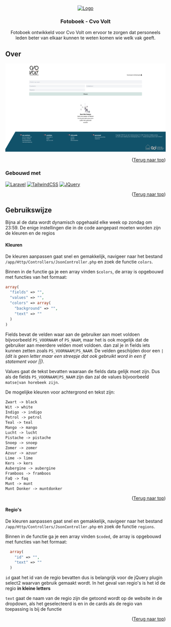 <a name="readme-top"></a>

<!-- PROJECT LOGO -->
<br />
<div align="center">
  <a href="https://cvovolt.be">
    <img src="https://www.cvovolt.be/img/logos/cvovolt.png" alt="Logo" width="80" height="80">
  </a>

<h3 align="center">Fotoboek - Cvo Volt</h3>

  <p align="center">
    Fotoboek ontwikkeld voor Cvo Volt om ervoor te zorgen dat personeels leden beter van elkaar kunnen te weten komen wie welk vak geeft.
  </p>
</div>

<!-- ABOUT THE PROJECT -->

## Over

[![Fotoboek Screen Shot][fotoboek-screenshot]](https//cvovolt.be)

<p align="right">(<a href="#readme-top">Terug naar top</a>)</p>

### Gebouwd met

[![Laravel][laravel.com]][laravel-url]
[![TailwindCSS][tailwindcss.com]][tailwindcss-url]
[![JQuery][jquery.com]][jquery-url]

<p align="right">(<a href="#readme-top">Terug naar top</a>)</p>

<!-- USAGE EXAMPLES -->

## Gebruikswijze

Bijna al de data wordt dynamisch opgehaald elke week op zondag om 23:59. De enige instellingen die in de code aangepast moeten worden zijn de kleuren en de regios

#### Kleuren

De kleuren aanpassen gaat snel en gemakkelijk, navigeer naar het bestand `/app/Http/Controllers/JsonController.php` en zoek de functie `colors`.

Binnen in de functie ga je een array vinden `$colors`, de array is opgebouwd met functies van het formaat:

```php
array(
  "fields" => "",
  "values" => "",
  "colors" => array(
    "background" => "",
    "text" => ""
  )
)
```

Fields bevat de velden waar aan de gebruiker aan moet voldoen bijvoorbeeld `PS_VOORNAAM` of `PS_NAAM`, maar het is ook mogelijk dat de gebruiker aan meerdere velden moet voldoen. dan zal je in fields iets kunnen zetten zoals `PS_VOORNAAM|PS_NAAM`. De velden geschijden door een `|` _(dit is geen letter maar een streepje dat ook gebruikt word in een if statement voor ||)_.

Values gaat de tekst bevatten waaraan de fields data gelijk moet zijn. Dus als de fields `PS_VOORNAAM|PS_NAAM` zijn dan zal de values bijvoorbeeld `matse|van horebeek zijn`.

De mogelijke kleuren voor achtergrond en tekst zijn:

```
Zwart -> black
Wit -> white
Indigo -> indigo
Petrol -> petrol
Teal -> teal
Mango -> mango
Lucht -> lucht
Pistache -> pistache
Snoep -> snoep
Zomer -> zomer
Azuur -> azuur
Lime -> lime
Kers -> kers
Aubergine -> aubergine
Framboos -> framboos
FaQ -> faq
Munt -> munt
Munt Donker -> muntdonker
```

<p align="right">(<a href="#readme-top">Terug naar top</a>)</p>

#### Regio's

De kleuren aanpassen gaat snel en gemakkelijk, navigeer naar het bestand `/app/Http/Controllers/JsonController.php` en zoek de functie `regions`.

Binnen in de functie ga je een array vinden `$coded`, de array is opgebouwd met functies van het formaat:

```php
  array(
    "id" => "",
    "text" => ""
  )
```

`id` gaat het id van de regio bevatten dus is belangrijk voor de jQuery plugin select2 waarvan gebruik gemaakt wordt. In het geval van regio's is het id de regio **in kleine letters**

`text` gaat de naam van de regio zijn die getoond wordt op de website in de dropdown, als het geselecteerd is en in de cards als de regio van toepassing is bij de functie

<p align="right">(<a href="#readme-top">Terug naar top</a>)</p>

<!-- MARKDOWN LINKS & IMAGES -->
<!-- https://www.markdownguide.org/basic-syntax/#reference-style-links -->

[fotoboek-screenshot]: /Github/screeenshot.png
[laravel.com]: https://img.shields.io/badge/Laravel-FF2D20?style=for-the-badge&logo=laravel&logoColor=white
[laravel-url]: https://laravel.com
[tailwindcss.com]: https://img.shields.io/badge/TailwindCSS-38BDF8?style=for-the-badge&logo=tailwindcss&logoColor=white
[tailwindcss-url]: https://tailwindcss.com
[jquery.com]: https://img.shields.io/badge/jQuery-0769AD?style=for-the-badge&logo=jquery&logoColor=white
[jquery-url]: https://jquery.com
